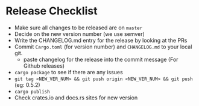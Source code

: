 Release Checklist
=================

* Make sure all changes to be released are on `master`
* Decide on the new version number (we use semver)
* Write the CHANGELOG.md entry for the release by looking at the PRs
* Commit `Cargo.toml` (for version number) and `CHANGELOG.md` to your local git. 
  - paste changelog for the release into the commit message (For Github releases)
* `cargo package` to see if there are any issues
* `git tag <NEW_VER_NUM> && git push origin <NEW_VER_NUM> && git push` (eg: 0.5.2)
* `cargo publish`
* Check crates.io and docs.rs sites for new version